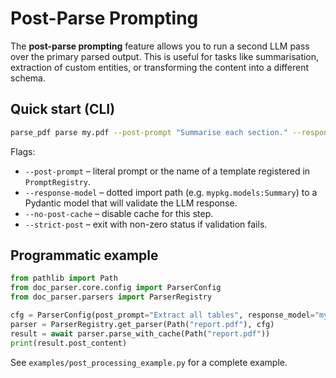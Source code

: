 # Post-Parse Prompting

The **post-parse prompting** feature allows you to run a second LLM pass over the
primary parsed output. This is useful for tasks like summarisation, extraction
of custom entities, or transforming the content into a different schema.

## Quick start (CLI)

```bash
parse_pdf parse my.pdf --post-prompt "Summarise each section." --response-model mypkg.models:Summary
```

Flags:

* `--post-prompt` – literal prompt or the name of a template registered in
  `PromptRegistry`.
* `--response-model` – dotted import path (e.g. `mypkg.models:Summary`) to a
  Pydantic model that will validate the LLM response.
* `--no-post-cache` – disable cache for this step.
* `--strict-post` – exit with non-zero status if validation fails.

## Programmatic example

```python
from pathlib import Path
from doc_parser.core.config import ParserConfig
from doc_parser.parsers import ParserRegistry

cfg = ParserConfig(post_prompt="Extract all tables", response_model="mypkg.TableSchema")
parser = ParserRegistry.get_parser(Path("report.pdf"), cfg)
result = await parser.parse_with_cache(Path("report.pdf"))
print(result.post_content)
```

See `examples/post_processing_example.py` for a complete example. 
